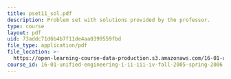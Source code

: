 ```yaml
---
title: pset11_sol.pdf
description: Problem set with solutions provided by the professor.
type: course
layout: pdf
uid: 73addc71d6b4b7f11de4aa0399559fbd
file_type: application/pdf
file_location: >-
  https://open-learning-course-data-production.s3.amazonaws.com/16-01-unified-engineering-i-ii-iii-iv-fall-2005-spring-2006/73addc71d6b4b7f11de4aa0399559fbd_pset11_sol.pdf
course_id: 16-01-unified-engineering-i-ii-iii-iv-fall-2005-spring-2006
---
```

